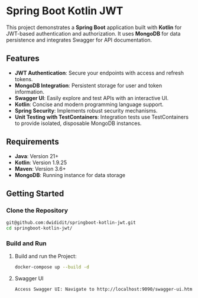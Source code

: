 # Spring Boot Kotlin JWT

This project demonstrates a **Spring Boot** application built with **Kotlin** for JWT-based authentication and authorization. It uses **MongoDB** for data persistence and integrates Swagger for API documentation.


## Features

- **JWT Authentication**: Secure your endpoints with access and refresh tokens.
- **MongoDB Integration**: Persistent storage for user and token information.
- **Swagger UI**: Easily explore and test APIs with an interactive UI.
- **Kotlin**: Concise and modern programming language support.
- **Spring Security**: Implements robust security mechanisms.
- **Unit Testing with TestContainers**: Integration tests use TestContainers to provide isolated, disposable MongoDB instances.

## Requirements

- **Java**: Version 21+
- **Kotlin**: Version 1.9.25
- **Maven**: Version 3.6+
- **MongoDB**: Running instance for data storage


## Getting Started

### Clone the Repository

```bash
git@github.com:dwididit/springboot-kotlin-jwt.git
cd springboot-kotlin-jwt/
```

### Build and Run
1. Build and run the Project:
   ```bash
   docker-compose up --build -d
   ```
2. Swagger UI
    ```bash
    Access Swagger UI: Navigate to http://localhost:9090/swagger-ui.html
    ```
